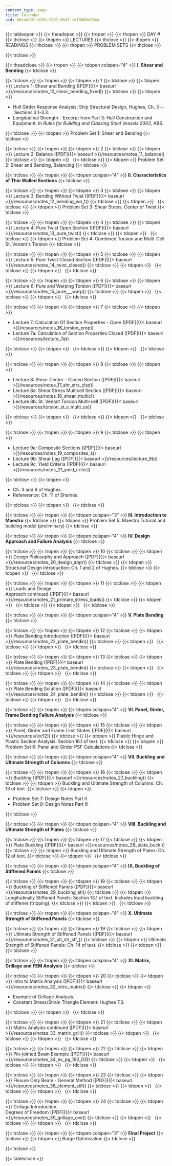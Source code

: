 ```yaml
---
content_type: page
title: Calendar
uid: 66cade9f-8156-2287-0b4f-1efb004a50ea
---
```


{{< tableopen >}}
{{< theadopen >}}
{{< tropen >}}
{{< thopen >}}
DAY #
{{< thclose >}}
{{< thopen >}}
LECTURES
{{< thclose >}}
{{< thopen >}}
READINGS
{{< thclose >}}
{{< thopen >}}
PROBLEM SETS
{{< thclose >}}

{{< trclose >}}

{{< theadclose >}}
{{< tropen >}}
{{< tdopen colspan="4" >}}
**I. Shear and Bending**
{{< tdclose >}}

{{< trclose >}}
{{< tropen >}}
{{< tdopen >}}
1
{{< tdclose >}}
{{< tdopen >}}
Lecture 1: Shear and Bending ([PDF]({{< baseurl >}}/resources/notes_10_shear_bending_fixed))
{{< tdclose >}}
{{< tdopen >}}


*   Hull Girder Response Analysis: Ship Structural Design, Hughes, Ch. 3 -- Sections 3.1-3.3.
*   Longitudinal Strength - Excerpt from Part 3: Hull Construction and Equipment. In _Rules for Building and Classing Steel Vessels 2003_, ABS.


{{< tdclose >}}
{{< tdopen >}}
Problem Set 1: Shear and Bending
{{< tdclose >}}

{{< trclose >}}
{{< tropen >}}
{{< tdopen >}}
2
{{< tdclose >}}
{{< tdopen >}}
Lecture 2: Balance ([PDF]({{< baseurl >}}/resources/notes_11_balance))
{{< tdclose >}}
{{< tdopen >}}
 
{{< tdclose >}}
{{< tdopen >}}
Problem Set 2: Shear and Bending, Balancing
{{< tdclose >}}

{{< trclose >}}
{{< tropen >}}
{{< tdopen colspan="4" >}}
**II. Characteristics of Thin Walled Sections**
{{< tdclose >}}

{{< trclose >}}
{{< tropen >}}
{{< tdopen >}}
3
{{< tdclose >}}
{{< tdopen >}}
Lecture 3: Bending Without Twist ([PDF]({{< baseurl >}}/resources/notes_12_bending_wo_t))
{{< tdclose >}}
{{< tdopen >}}
 
{{< tdclose >}}
{{< tdopen >}}
Problem Set 3: Shear Stress, Center of Twist
{{< tdclose >}}

{{< trclose >}}
{{< tropen >}}
{{< tdopen >}}
4
{{< tdclose >}}
{{< tdopen >}}
Lecture 4: Pure Twist Open Section ([PDF]({{< baseurl >}}/resources/notes_13_pure_twist))
{{< tdclose >}}
{{< tdopen >}}
 
{{< tdclose >}}
{{< tdopen >}}
Problem Set 4: Combined Torsion and Multi-Cell St. Venant's Torsion
{{< tdclose >}}

{{< trclose >}}
{{< tropen >}}
{{< tdopen >}}
5
{{< tdclose >}}
{{< tdopen >}}
Lecture 5: Pure Twist Closed Section ([PDF]({{< baseurl >}}/resources/notes_14_twist_closed))
{{< tdclose >}}
{{< tdopen >}}
 
{{< tdclose >}}
{{< tdopen >}}
 
{{< tdclose >}}

{{< trclose >}}
{{< tropen >}}
{{< tdopen >}}
6
{{< tdclose >}}
{{< tdopen >}}
Lecture 6: Pure and Warping Torsion ([PDF]({{< baseurl >}}/resources/notes_15_pure___warp))
{{< tdclose >}}
{{< tdopen >}}
 
{{< tdclose >}}
{{< tdopen >}}
 
{{< tdclose >}}

{{< trclose >}}
{{< tropen >}}
{{< tdopen >}}
7
{{< tdclose >}}
{{< tdopen >}}


*   Lecture 7: Calculation Of Section Properties - Open ([PDF]({{< baseurl >}}/resources/notes_16_torsion_prop))
*   Lecture 7a: Calculation of Section Properties Closed ([PDF]({{< baseurl >}}/resources/lecture_7a))


{{< tdclose >}}
{{< tdopen >}}
 
{{< tdclose >}}
{{< tdopen >}}
 
{{< tdclose >}}

{{< trclose >}}
{{< tropen >}}
{{< tdopen >}}
8
{{< tdclose >}}
{{< tdopen >}}


*   Lecture 8: Shear Center - Closed Section ([PDF]({{< baseurl >}}/resources/notes_17_shr_strs_clsd))
*   Lecture 8a: Shear Stress Multicell Section ([PDF]({{< baseurl >}}/resources/notes_18_shear_multic))
*   Lecture 8b: St. Venant Torsion Multi-cell ([PDF]({{< baseurl >}}/resources/torsion_st_v_multi_ce))


{{< tdclose >}}
{{< tdopen >}}
 
{{< tdclose >}}
{{< tdopen >}}
 
{{< tdclose >}}

{{< trclose >}}
{{< tropen >}}
{{< tdopen >}}
9
{{< tdclose >}}
{{< tdopen >}}


*   Lecture 9a: Composite Sections ([PDF]({{< baseurl >}}/resources/notes_19_composites_s))
*   Lecture 9b: Shear Lag ([PDF]({{< baseurl >}}/resources/lecture_9b))
*   Lecture 9c: Yield Criteria ([PDF]({{< baseurl >}}/resources/notes_21_yield_criter))


{{< tdclose >}}
{{< tdopen >}}


*   Ch. 3 and 6 of Hughes.
*   Refererence: Ch. 11 of Shames.


{{< tdclose >}}
{{< tdopen >}}
 
{{< tdclose >}}

{{< trclose >}}
{{< tropen >}}
{{< tdopen colspan="3" >}}
**III. Introduction to Maestro**
{{< tdclose >}}
{{< tdopen >}}
Problem Set 5: Maestro Tutorial and building model (preliminary)
{{< tdclose >}}

{{< trclose >}}
{{< tropen >}}
{{< tdopen colspan="4" >}}
**IV. Design Approach and Failure Analysis**
{{< tdclose >}}

{{< trclose >}}
{{< tropen >}}
{{< tdopen >}}
10
{{< tdclose >}}
{{< tdopen >}}
Design Philosophy and Approach ([PDF]({{< baseurl >}}/resources/notes_20_design_appr))
{{< tdclose >}}
{{< tdopen >}}
Structural Design Introduction: Ch. 1 and 2 of Hughes.
{{< tdclose >}}
{{< tdopen >}}
 
{{< tdclose >}}

{{< trclose >}}
{{< tropen >}}
{{< tdopen >}}
11
{{< tdclose >}}
{{< tdopen >}}
Loads and Design  
Approach continued ([PDF]({{< baseurl >}}/resources/notes_21_primary_stress_loads))
{{< tdclose >}}
{{< tdopen >}}
 
{{< tdclose >}}
{{< tdopen >}}
 
{{< tdclose >}}

{{< trclose >}}
{{< tropen >}}
{{< tdopen colspan="4" >}}
**V. Plate Bending**
{{< tdclose >}}

{{< trclose >}}
{{< tropen >}}
{{< tdopen >}}
12
{{< tdclose >}}
{{< tdopen >}}
Plate Bending Introduction ([PDF]({{< baseurl >}}/resources/notes_22_plate_bendin))
{{< tdclose >}}
{{< tdopen >}}
 
{{< tdclose >}}
{{< tdopen >}}
 
{{< tdclose >}}

{{< trclose >}}
{{< tropen >}}
{{< tdopen >}}
13
{{< tdclose >}}
{{< tdopen >}}
Plate Bending ([PDF]({{< baseurl >}}/resources/notes_23_plate_bendin))
{{< tdclose >}}
{{< tdopen >}}
 
{{< tdclose >}}
{{< tdopen >}}
 
{{< tdclose >}}

{{< trclose >}}
{{< tropen >}}
{{< tdopen >}}
14
{{< tdclose >}}
{{< tdopen >}}
Plate Bending Solution ([PDF]({{< baseurl >}}/resources/notes_24_plate_bendin))
{{< tdclose >}}
{{< tdopen >}}
 
{{< tdclose >}}
{{< tdopen >}}
 
{{< tdclose >}}

{{< trclose >}}
{{< tropen >}}
{{< tdopen colspan="4" >}}
**VI. Panel, Girder, Frame Bending Failure Analysis**
{{< tdclose >}}

{{< trclose >}}
{{< tropen >}}
{{< tdopen >}}
15
{{< tdclose >}}
{{< tdopen >}}
Panel, Girder and Frame Limit States ([PDF]({{< baseurl >}}/resources/lec12))
{{< tdclose >}}
{{< tdopen >}}
Plastic Hinge and Plastic Section Analysis: Section 16.1 of text.
{{< tdclose >}}
{{< tdopen >}}
Problem Set 6: Panel and Girder PSF Calculations
{{< tdclose >}}

{{< trclose >}}
{{< tropen >}}
{{< tdopen colspan="4" >}}
**VII. Buckling and Ultimate Strength of Columns**
{{< tdclose >}}

{{< trclose >}}
{{< tropen >}}
{{< tdopen >}}
16
{{< tdclose >}}
{{< tdopen >}}
Buckling ([PDF]({{< baseurl >}}/resources/notes_27_buckling))
{{< tdclose >}}
{{< tdopen >}}
Buckling and Ultimate Strength of Columns: Ch. 13 of text.
{{< tdclose >}}
{{< tdopen >}}


*   Problem Set 7: Design Notes Part II
*   Problem Set 8: Design Notes Part III


{{< tdclose >}}

{{< trclose >}}
{{< tropen >}}
{{< tdopen colspan="4" >}}
**VIII. Buckling and Ultimate Strength of Plates**
{{< tdclose >}}

{{< trclose >}}
{{< tropen >}}
{{< tdopen >}}
17
{{< tdclose >}}
{{< tdopen >}}
Plate Buckling ([PDF]({{< baseurl >}}/resources/notes_28_plate_buckl))
{{< tdclose >}}
{{< tdopen >}}
Buckling and Ultimate Strength of Plates: Ch. 12 of text.
{{< tdclose >}}
{{< tdopen >}}
 
{{< tdclose >}}

{{< trclose >}}
{{< tropen >}}
{{< tdopen colspan="4" >}}
**IX. Buckling of Stiffened Panels**
{{< tdclose >}}

{{< trclose >}}
{{< tropen >}}
{{< tdopen >}}
18
{{< tdclose >}}
{{< tdopen >}}
Buckling of Stiffened Panels ([PDF]({{< baseurl >}}/resources/notes_29_buckling_sti))
{{< tdclose >}}
{{< tdopen >}}
Longitudinally Stiffened Panels: Section 13.1 of text. Includes local buckling of stiffener (tripping).
{{< tdclose >}}
{{< tdopen >}}
 
{{< tdclose >}}

{{< trclose >}}
{{< tropen >}}
{{< tdopen colspan="4" >}}
**X. Ultimate Strength of Stiffened Panels**
{{< tdclose >}}

{{< trclose >}}
{{< tropen >}}
{{< tdopen >}}
19
{{< tdclose >}}
{{< tdopen >}}
Ultimate Strength of Stiffened Panels ([PDF]({{< baseurl >}}/resources/notes_31_ult_str_stf_))
{{< tdclose >}}
{{< tdopen >}}
Ultimate Strength of Stiffened Panels: Ch. 14 of text.
{{< tdclose >}}
{{< tdopen >}}
 
{{< tdclose >}}

{{< trclose >}}
{{< tropen >}}
{{< tdopen colspan="4" >}}
**XI. Matrix, Grillage and FEM Analysis**
{{< tdclose >}}

{{< trclose >}}
{{< tropen >}}
{{< tdopen >}}
20
{{< tdclose >}}
{{< tdopen >}}
Intro to Matrix Analysis ([PDF]({{< baseurl >}}/resources/notes_32_intro_matrix))
{{< tdclose >}}
{{< tdopen >}}


*   Example of Grillage Analysis.
*   Constant Stress/Strain Triangle Element: Hughes 7.3.


{{< tdclose >}}
{{< tdopen >}}
 
{{< tdclose >}}

{{< trclose >}}
{{< tropen >}}
{{< tdopen >}}
21
{{< tdclose >}}
{{< tdopen >}}
Matrix Analysis continued ([PDF]({{< baseurl >}}/resources/notes_33_matrix_grill))
{{< tdclose >}}
{{< tdopen >}}
 
{{< tdclose >}}
{{< tdopen >}}
 
{{< tdclose >}}

{{< trclose >}}
{{< tropen >}}
{{< tdopen >}}
22
{{< tdclose >}}
{{< tdopen >}}
Pin-jointed Beam Example ([PDF]({{< baseurl >}}/resources/notes_34_ex_pg_192_03))
{{< tdclose >}}
{{< tdopen >}}
 
{{< tdclose >}}
{{< tdopen >}}
 
{{< tdclose >}}

{{< trclose >}}
{{< tropen >}}
{{< tdopen >}}
23
{{< tdclose >}}
{{< tdopen >}}
Flexure Only Beam - General Method ([PDF]({{< baseurl >}}/resources/notes_36_element_stif))
{{< tdclose >}}
{{< tdopen >}}
 
{{< tdclose >}}
{{< tdopen >}}
 
{{< tdclose >}}

{{< trclose >}}
{{< tropen >}}
{{< tdopen >}}
24
{{< tdclose >}}
{{< tdopen >}}
Grillage Introduction  
Degrees of Freedom ([PDF]({{< baseurl >}}/resources/notes_39_grillage_ove))
{{< tdclose >}}
{{< tdopen >}}
 
{{< tdclose >}}
{{< tdopen >}}
 
{{< tdclose >}}

{{< trclose >}}
{{< tropen >}}
{{< tdopen colspan="3" >}}
**Final Project**
{{< tdclose >}}
{{< tdopen >}}
Barge Optimization
{{< tdclose >}}

{{< trclose >}}

{{< tableclose >}}